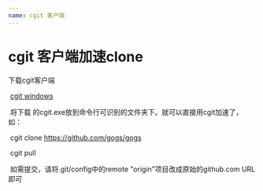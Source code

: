 ```yaml
---
name: cgit 客户端
---
```


# cgit 客户端加速clone

下载cgit客户端	

​	[cgit windows ](https://github.com/git-cloner/gitcache/releases/download/v0.1/cgit-release.zip)

​	将下载 的cgit.exe放到命令行可识别的文件夹下。就可以直接用cgit加速了，如：

​	cgit clone https://github.com/gogs/gogs

​	cgit pull

​	如需提交，请将.git/config中的remote "origin"项目改成原始的github.com URL即可